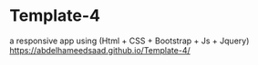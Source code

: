 # Template-4
a responsive app using (Html + CSS + Bootstrap + Js + Jquery)
https://abdelhameedsaad.github.io/Template-4/
